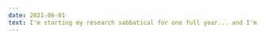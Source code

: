 ```yaml
---
date: 2021-06-01
text: I'm starting my research sabbatical for one full year... and I'm working on something big. Stay tuned - results expected June 2022....
---
```

